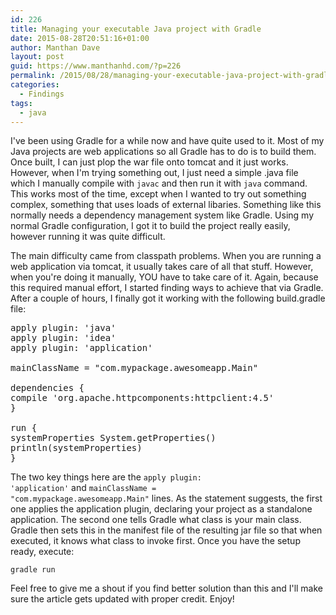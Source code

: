 ```yaml
---
id: 226
title: Managing your executable Java project with Gradle
date: 2015-08-28T20:51:16+01:00
author: Manthan Dave
layout: post
guid: https://www.manthanhd.com/?p=226
permalink: /2015/08/28/managing-your-executable-java-project-with-gradle/
categories:
  - Findings
tags:
  - java
---
```

I've been using Gradle for a while now and have quite used to it. Most of my Java projects are web applications so all Gradle has to do is to build them. Once built, I can just plop the war file onto tomcat and it just works. However, when I'm trying something out, I just need a simple .java file which I manually compile with <code>javac</code> and then run it with <code>java</code> command. This works most of the time, except when I wanted to try out something complex, something that uses loads of external libaries. Something like this normally needs a dependency management system like Gradle. Using my normal Gradle configuration, I got it to build the project really easily, however running it was quite difficult.<!--more-->

The main difficulty came from classpath problems. When you are running a web application via tomcat, it usually takes care of all that stuff. However, when you're doing it manually, YOU have to take care of it. Again, because this required manual effort, I started finding ways to achieve that via Gradle. After a couple of hours, I finally got it working with the following build.gradle file:
<pre class="lang:groovy ">apply plugin: 'java'
apply plugin: 'idea'
apply plugin: 'application'

mainClassName = "com.mypackage.awesomeapp.Main"

dependencies {
compile 'org.apache.httpcomponents:httpclient:4.5'
}

run {
systemProperties System.getProperties()
println(systemProperties)
}
</pre>
The two key things here are the <code>apply plugin: 'application'</code> and <code>mainClassName = "com.mypackage.awesomeapp.Main"</code> lines. As the statement suggests, the first one applies the application plugin, declaring your project as a standalone application. The second one tells Gradle what class is your main class. Gradle then sets this in the manifest file of the resulting jar file so that when executed, it knows what class to invoke first. Once you have the setup ready, execute:

<code>gradle run</code>

Feel free to give me a shout if you find better solution than this and I'll make sure the article gets updated with proper credit. Enjoy!